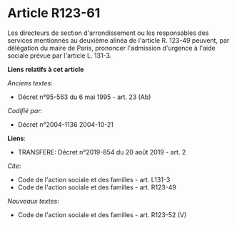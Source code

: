 # Article R123-61

Les directeurs de section d'arrondissement ou les responsables des services mentionnés au deuxième alinéa de l'article R.
123-49 peuvent, par délégation du maire de Paris, prononcer l'admission d'urgence à l'aide sociale prévue par l'article L.
131-3.

**Liens relatifs à cet article**

_Anciens textes_:

  - Décret n°95-563 du 6 mai 1995 - art. 23 (Ab)

_Codifié par_:

  - Décret n°2004-1136 2004-10-21

**Liens**:

  - TRANSFERE: Décret n°2019-854 du 20 août 2019 - art. 2

_Cite_:

  - Code de l'action sociale et des familles - art. L131-3
  - Code de l'action sociale et des familles - art. R123-49

_Nouveaux textes_:

  - Code de l'action sociale et des familles - art. R123-52 (V)
